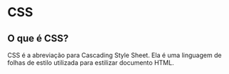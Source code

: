 CSS
==========

O que é CSS?
----------

CSS é a abreviação para Cascading Style Sheet. Ela é uma linguagem de folhas de estilo utilizada para estilizar documento HTML.
